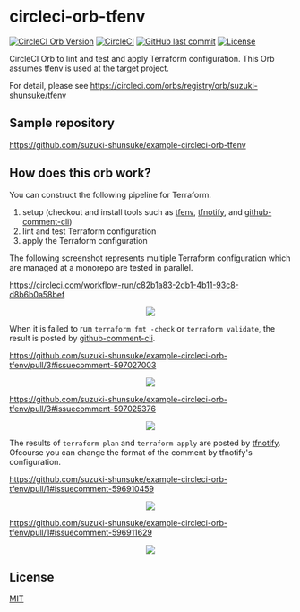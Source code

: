 # circleci-orb-tfenv

[![CircleCI Orb Version](https://img.shields.io/badge/endpoint.svg?url=https://badges.circleci.io/orb/suzuki-shunsuke/tfenv)](https://circleci.com/orbs/registry/orb/suzuki-shunsuke/tfenv)
[![CircleCI](https://circleci.com/gh/suzuki-shunsuke/circleci-orb-tfenv.svg?style=svg)](https://circleci.com/gh/suzuki-shunsuke/circleci-orb-tfenv)
[![GitHub last commit](https://img.shields.io/github/last-commit/suzuki-shunsuke/circleci-orb-tfenv.svg)](https://github.com/suzuki-shunsuke/circleci-orb-tfenv)
[![License](http://img.shields.io/badge/license-mit-blue.svg?style=flat-square)](https://raw.githubusercontent.com/suzuki-shunsuke/circleci-orb-tfenv/master/LICENSE)

CircleCI Orb to lint and test and apply Terraform configuration.
This Orb assumes tfenv is used at the target project.

For detail, please see https://circleci.com/orbs/registry/orb/suzuki-shunsuke/tfenv

## Sample repository

https://github.com/suzuki-shunsuke/example-circleci-orb-tfenv

## How does this orb work?

You can construct the following pipeline for Terraform.

1. setup (checkout and install tools such as [tfenv](https://github.com/tfutils/tfenv), [tfnotify](https://github.com/mercari/tfnotify), and [github-comment-cli](https://github.com/suzuki-shunsuke/github-comment-cli))
2. lint and test Terraform configuration
3. apply the Terraform configuration

The following screenshot represents multiple Terraform configuration which are managed at a monorepo are tested in parallel.

https://circleci.com/workflow-run/c82b1a83-2db1-4b11-93c8-d8b6b0a58bef

<p align="center">
  <img src="https://cdn.jsdelivr.net/gh/suzuki-shunsuke/artifact@master/circleci-orb-tfenv/pipeline-diagram.png">
</p>

When it is failed to run `terraform fmt -check` or `terraform validate`, the result is posted by [github-comment-cli](https://github.com/suzuki-shunsuke/github-comment-cli).

https://github.com/suzuki-shunsuke/example-circleci-orb-tfenv/pull/3#issuecomment-597027003

<p align="center">
  <img src="https://cdn.jsdelivr.net/gh/suzuki-shunsuke/artifact@master/circleci-orb-tfenv/fmt-check-error.png">
</p>

https://github.com/suzuki-shunsuke/example-circleci-orb-tfenv/pull/3#issuecomment-597025376

<p align="center">
  <img src="https://cdn.jsdelivr.net/gh/suzuki-shunsuke/artifact@master/circleci-orb-tfenv/validate-error.png">
</p>

The results of `terraform plan` and `terraform apply` are posted by [tfnotify](https://github.com/mercari/tfnotify). Ofcourse you can change the format of the comment by tfnotify's configuration.

https://github.com/suzuki-shunsuke/example-circleci-orb-tfenv/pull/1#issuecomment-596910459

<p align="center">
  <img src="https://cdn.jsdelivr.net/gh/suzuki-shunsuke/artifact@master/circleci-orb-tfenv/plan.png">
</p>

https://github.com/suzuki-shunsuke/example-circleci-orb-tfenv/pull/1#issuecomment-596911629

<p align="center">
  <img src="https://cdn.jsdelivr.net/gh/suzuki-shunsuke/artifact@master/circleci-orb-tfenv/apply.png">
</p>

## License

[MIT](LICENSE)
